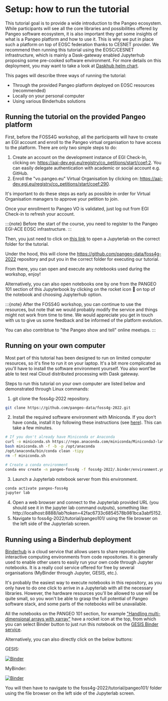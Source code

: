 # Setup: how to run the tutorial

This tutorial goal is to provide a wide introduction to the Pangeo ecosystem. 
While participants will see all the core libraries and possibilities offered by Pangeo software ecosystem, it is also important they get some insights of what is a Pangeo platform and how to use it. 
This is why we put in place such a platform on top of EOSC federation thanks to CESNET provider. 
We recommend then running this tutorial using the EOSC/CESNET infrastructure, which is mainly a Dask-gateway enabled Jupyterhub proposing some pre-cooked software environment. 
For more details on this deployment, you may want to take a look at [Daskhub helm chart](https://github.com/dask/helm-chart/tree/main/daskhub).

This pages will describe three ways of running the tutorial:

- Through the provided Pangeo platform deployed on EOSC resources (recommended)
- Locally on your personal computer
- Using various Binderhubs solutions


## Running the tutorial on the provided Pangeo platform

First, before the FOSS4G workshop, all the participants will have to create an EGI account and enroll to the Pangeo virtual organisation to have access to the platform.
There are only two simple steps to do:

1. Create an account on the development instance of EGI Check-In, clicking on: https://aai-dev.egi.eu/registry/co_petitions/start/coef:2. You can easily delegate authentication with academic or social account e.g. GitHub.
1. Enroll the "vo.pangeo.eu" Virtual Organisation by clicking on: https://aai-dev.egi.eu/registry/co_petitions/start/coef:290.

It's important to do these steps as early as possible in order for Virtual Organisation managers to approve your petition to join.

Once your enrollment to Pangeo VO is validated, just log out from EGI Check-in to refresh your account.

:::{note}
Before the start of the course, you need to register to the Pangeo EGI-ACE EOSC infrastructure.
:::

Then, you just need to click on [this link](https://pangeo-xxlarge.vm.fedcloud.eu/jupyterhub/hub/user-redirect/git-pull?repo=https%3A//github.com/pangeo-data/foss4g-2022&urlpath=lab/tree/foss4g-2022/tutorial/pangeo101/&branch=main) to open a Jupyterlab on the correct folder for the tutorial.

Under the hood, this will clone the https://github.com/pangeo-data/foss4g-2022 repository and put you in the correct folder for executing our tutorial.

From there, you can open and execute any notebooks used during the workshop, enjoy!

Alternatively, you can also open notebooks one by one from the PANGEO 101 section of this Jupyterbook by clicking on the rocket icon 🚀 on top of the notebook and choosing Jupyterhub option.

:::{note}
After the FOSS4G workshop, you can continue to use the resources, but note that we would probably modify the service and things might not work from time to time. 
We would appreciate you get in touch with us to give us some feedback and be informed of the platform evolution.

You can also contribtue to "the Pangeo show and tell" online meetups.
:::


## Running on your own computer

Most part of this tutorial has been designed to run on limited computer resources, so it's fine to run it on your laptop.
It's a bit more complicated as you'll have to install the software environment yourself. You also wont'be able to test real Cloud distributed processing with Dask gateway.

Steps to run this tutorial on your own computer are listed below and demonstrated through Linux commands:

1. git clone the foss4g-2022 repository.
```bash
git clone https://github.com/pangeo-data/foss4g-2022.git
```
2. Install the required software environment with Miniconda. If you don't have conda, install it by following these instructions (see [here](https://docs.conda.io/en/latest/miniconda.html)). This can take a few minutes.
```bash
# If you don't already have Miniconda or Anaconda
curl -o miniconda.sh https://repo.anaconda.com/miniconda/Miniconda3-latest-Linux-x86_64.sh
bash miniconda.sh -f -b -p /opt/anaconda
/opt/anaconda/bin/conda clean -tipy
rm -f miniconda.sh

# Create a conda environment
conda env create -n pangeo-foss4g -f foss4g-2022/.binder/environment.yml
```
3. Launch a Jupyterlab notebook server from this environment.
```bash
conda activate pangeo-foss4g
jupyter lab
```
4. Open a web browser and connect to the Jupyterlab provided URL (you should see it in the jupyter lab command outputs), something like: http://localhost:8888/lab?token=42fac6733c6854578b981bca3abf5152.
5. Navigate to foss4g-2022/tutorial/pangeo101/ using the file browser on the left side of the Jupyterlab screen.


## Running using a Binderhub deployment

[Binderhub](https://binderhub.readthedocs.io/en/latest/) is a cloud service that allows users to share reproducible interactive computing environments from code repositories. It is generally used to enable other users to easily run your own code through Jupyter notebooks. 
It is a really cool service offered for free by several organisations (MyBinder through Jupyter, GESIS, etc.).

It's probably the easiest way to execute notebooks in this repository, as you only have to do one click to arrive in a Jupyterlab with all the necessary libraries.
However, the hardware resources you'll be allowed to use will be quite small, so you won't be able to grasp the full potential of Pangeo software stack, and some parts of the notebooks will be unavailable.

All the notebooks on the PANGEO 101 section, for example ["Handling multi-dimensional arrays with xarray"](../pangeo101/xarray_introduction.ipynb) have a rocket icon at the top, from which you can select Binder button to just run this notebook on the [GESIS Binder service](https://notebooks.gesis.org/binder/).

Alternatively, you can also directly click on the below buttons:

GESIS:

[![Binder](https://mybinder.org/badge_logo.svg)](https://notebooks.gesis.org/binder/v2/gh/pangeo-data/foss4g-2022/HEAD)

MyBinder:

[![Binder](https://mybinder.org/badge_logo.svg)](https://mybinder.org/v2/gh/pangeo-data/foss4g-2022/HEAD)

You will then have to navigate to the foss4g-2022/tutorial/pangeo101/ folder using the file browser on the left side of the Jupyterlab screen.